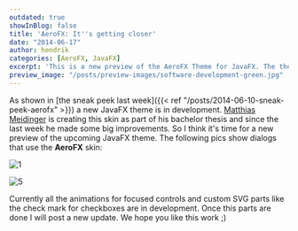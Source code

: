 ```yaml
---
outdated: true
showInBlog: false
title: 'AeroFX: It''s getting closer'
date: "2014-06-17"
author: hendrik
categories: [AeroFX, JavaFX]
excerpt: 'This is a new preview of the AeroFX Theme for JavaFX. The theme creates a native look and feel for JavaFX applications on Windows.'
preview_image: "/posts/preview-images/software-development-green.jpg"
---
```

As shown in [the sneak peek last week]({{< ref "/posts/2014-06-10-sneak-peek-aerofx" >}}) a new JavaFX theme is in development. [Matthias Meidinger](http://sigpwr.de) is creating this skin as part of his bachelor thesis and since the last week he made some big improvements. So I think it's time for a new preview of the upcoming JavaFX theme. The following pics show dialogs that use the __AeroFX__ skin:

![1](/posts/guigarage-legacy/j1.jpg)

![5](/posts/guigarage-legacy/j5.jpg)

Currently all the animations for focused controls and custom SVG parts like the check mark for checkboxes are in development. Once this parts are done I will post a new update. We hope you like this work ;)

